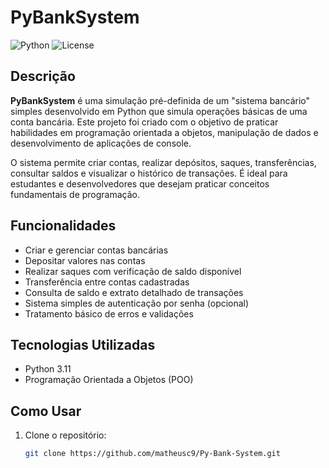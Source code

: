 # PyBankSystem

![Python](https://img.shields.io/badge/python-3.11-blue?logo=python&logoColor=white)
![License](https://img.shields.io/badge/license-MIT-green)

## Descrição

**PyBankSystem** é uma simulação pré-definida de um "sistema bancário" simples desenvolvido em Python que simula operações básicas de uma conta bancária. Este projeto foi criado com o objetivo de praticar habilidades em programação orientada a objetos, manipulação de dados e desenvolvimento de aplicações de console.

O sistema permite criar contas, realizar depósitos, saques, transferências, consultar saldos e visualizar o histórico de transações. É ideal para estudantes e desenvolvedores que desejam praticar conceitos fundamentais de programação.

## Funcionalidades

- Criar e gerenciar contas bancárias
- Depositar valores nas contas
- Realizar saques com verificação de saldo disponível
- Transferência entre contas cadastradas
- Consulta de saldo e extrato detalhado de transações
- Sistema simples de autenticação por senha (opcional)
- Tratamento básico de erros e validações

## Tecnologias Utilizadas

- Python 3.11
- Programação Orientada a Objetos (POO)

## Como Usar

1. Clone o repositório:
   ```bash
   git clone https://github.com/matheusc9/Py-Bank-System.git

